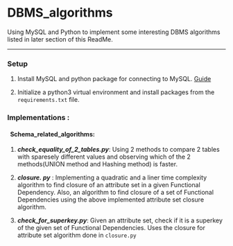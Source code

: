 # DBMS_algorithms

Using MySQL and Python to implement some interesting DBMS algorithms listed in later section of this ReadMe.

--------------------------------------------

### Setup
1. Install MySQL and python package for connecting to MySQL. <a href="https://www.guru99.com/python-mysql-example.html" target="_blank">Guide</a>

2. Initialize a python3 virtual environment and install packages from the `requirements.txt` file.

### Implementations : 

####  &nbsp;&nbsp;Schema_related_algorithms:
1. **_check_equality_of_2_tables.py_**: Using 2 methods to compare 2 tables with sparesely different values and observing which of the 2 methods(UNION method and Hashing method) is faster.

2.  **_closure. py_** : Implementing a quadratic and a liner time complexity algorithm to find closure of an attribute set in a given Functional Dependency. Also, an algorithm to find closure of a set of Functional Dependencies using the above implemented attribute set closure algorithm. 

3. **_check_for_superkey.py_**: Given an attribute set, check if it is a superkey of the given set of Functional Dependencies. Uses the closure for attribute set algorithm done in `closure.py`